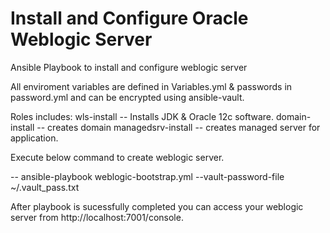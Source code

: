 # Install and Configure Oracle Weblogic Server

Ansible Playbook to install and configure weblogic server 

All enviroment variables are defined in Variables.yml & passwords in password.yml and can be encrypted using ansible-vault. 

Roles includes: 
wls-install -- Installs JDK & Oracle 12c software. 
domain-install -- creates domain 
managedsrv-install -- creates managed server for application. 

Execute below command to create weblogic server.

-- ansible-playbook weblogic-bootstrap.yml --vault-password-file ~/.vault_pass.txt

After playbook is sucessfully completed you can access your weblogic server from http://localhost:7001/console. 
